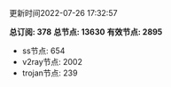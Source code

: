 更新时间2022-07-26 17:32:57

**总订阅: 378**
**总节点: 13630**
**有效节点: 2895**
- ss节点: 654
- v2ray节点: 2002
- trojan节点: 239

